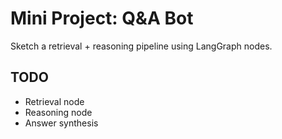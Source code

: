 # Mini Project: Q&A Bot

Sketch a retrieval + reasoning pipeline using LangGraph nodes.

## TODO
- Retrieval node
- Reasoning node
- Answer synthesis
